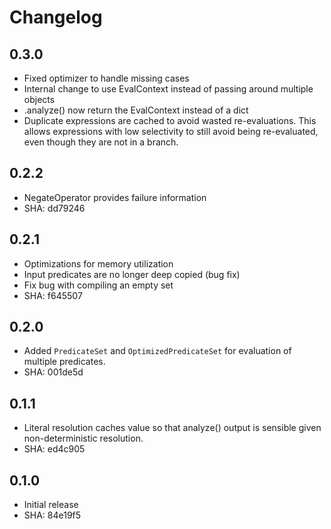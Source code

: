 # Changelog

## 0.3.0

* Fixed optimizer to handle missing cases
* Internal change to use EvalContext instead of passing around multiple objects
* .analyze() now return the EvalContext instead of a dict
* Duplicate expressions are cached to avoid wasted re-evaluations. This allows
  expressions with low selectivity to still avoid being re-evaluated, even though
  they are not in a branch.


## 0.2.2

* NegateOperator provides failure information
* SHA: dd79246

## 0.2.1

* Optimizations for memory utilization
* Input predicates are no longer deep copied (bug fix)
* Fix bug with compiling an empty set
* SHA: f645507

## 0.2.0

* Added `PredicateSet` and `OptimizedPredicateSet` for evaluation
of multiple predicates.
* SHA: 001de5d

## 0.1.1

* Literal resolution caches value so that analyze() output is
  sensible given non-deterministic resolution.
* SHA: ed4c905

## 0.1.0

* Initial release
* SHA: 84e19f5

